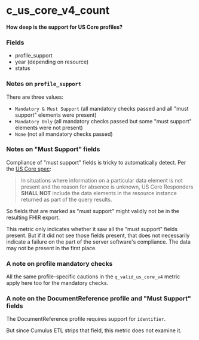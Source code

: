 # c_us_core_v4_count

**How deep is the support for US Core profiles?**

### Fields

- profile_support
- year (depending on resource)
- status

### Notes on `profile_support`

There are three values:
- `Mandatory & Must Support` (all mandatory checks passed and all "must support" elements were present)
- `Mandatory Only` (all mandatory checks passed but some "must support" elements were not present)
- `None` (not all mandatory checks passed)

### Notes on "Must Support" fields

Compliance of "must support" fields is tricky to automatically detect.
Per the [US Core spec](http://hl7.org/fhir/us/core/STU4/conformance-expectations.html#must-support-elements):

> In situations where information on a particular data element is not present and the
> reason for absence is unknown, US Core Responders **SHALL NOT** include the data
> elements in the resource instance returned as part of the query results.

So fields that are marked as "must support" might validly not be in the resulting FHIR export.

This metric only indicates whether it saw all the "must support" fields present.
But if it did not see those fields present,
that does not necessarily indicate a failure on the part of the server software's compliance.
The data may not be present in the first place.

### A note on profile mandatory checks

All the same profile-specific cautions in the `q_valid_us_core_v4` metric
apply here too for the mandatory checks.

### A note on the DocumentReference profile and "Must Support" fields

The DocumentReference profile requires support for `identifier`.

But since Cumulus ETL strips that field, this metric does not examine it.
